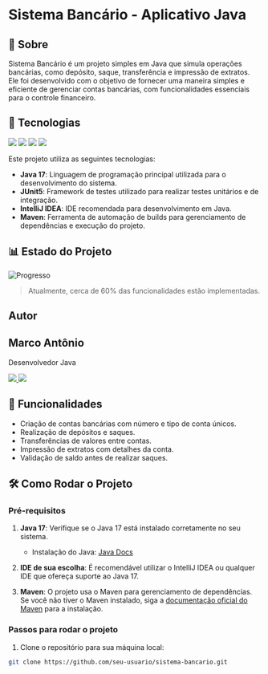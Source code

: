 <h1>Sistema Bancário - Aplicativo Java</h1>

<h2>📖 Sobre</h2>
<p>Sistema Bancário é um projeto simples em Java que simula operações bancárias, como depósito, saque, transferência e impressão de extratos. Ele foi desenvolvido com o objetivo de fornecer uma maneira simples e eficiente de gerenciar contas bancárias, com funcionalidades essenciais para o controle financeiro.</p>

## 🚀 Tecnologias

<div>
  <img src="https://img.shields.io/badge/Java-17-blue?style=for-the-badge&logo=java&logoColor=white">
  <img src="https://img.shields.io/badge/IntelliJ_IDEA-000000?style=for-the-badge&logo=intellijidea&logoColor=white">
  <img src="https://img.shields.io/badge/JUnit5-5.9.2-green?style=for-the-badge&logo=junit&logoColor=white">
  <img src="https://img.shields.io/badge/Maven-4C1F24?style=for-the-badge&logo=maven&logoColor=white">
</div>

<p>Este projeto utiliza as seguintes tecnologias:</p>
<ul>
  <li><strong>Java 17</strong>: Linguagem de programação principal utilizada para o desenvolvimento do sistema.</li>
  <li><strong>JUnit5</strong>: Framework de testes utilizado para realizar testes unitários e de integração.</li>
  <li><strong>IntelliJ IDEA</strong>: IDE recomendada para desenvolvimento em Java.</li>
  <li><strong>Maven</strong>: Ferramenta de automação de builds para gerenciamento de dependências e execução do projeto.</li>
</ul>

## 📊 Estado do Projeto

![Progresso](https://img.shields.io/badge/Progresso-60%25-yellow?style=for-the-badge&labelColor=000000&color=FFD700&logo=github)

> Atualmente, cerca de 60% das funcionalidades estão implementadas.

## Autor
<h2>Marco Antônio</h2>

<p>Desenvolvedor Java</p>

<p>
  <a href="https://github.com/seu-usuario" target="_blank">
    <img src="https://img.shields.io/badge/GitHub-000000?style=for-the-badge&logo=github&logoColor=white" />
  </a>
  <a href="https://www.linkedin.com/in/seu-nome" target="_blank">
    <img src="https://img.shields.io/badge/LinkedIn-0A66C2?style=for-the-badge&logo=linkedin&logoColor=white" />
  </a>
</p>

## 📱 Funcionalidades

- Criação de contas bancárias com número e tipo de conta únicos.
- Realização de depósitos e saques.
- Transferências de valores entre contas.
- Impressão de extratos com detalhes da conta.
- Validação de saldo antes de realizar saques.

## 🛠️ Como Rodar o Projeto

### Pré-requisitos

1. **Java 17**: Verifique se o Java 17 está instalado corretamente no seu sistema.
   - Instalação do Java: [Java Docs](https://docs.oracle.com/en/java/)

2. **IDE de sua escolha**: É recomendável utilizar o IntelliJ IDEA ou qualquer IDE que ofereça suporte ao Java 17.

3. **Maven**: O projeto usa o Maven para gerenciamento de dependências. Se você não tiver o Maven instalado, siga a [documentação oficial do Maven](https://maven.apache.org/install.html) para a instalação.

### Passos para rodar o projeto

1. Clone o repositório para sua máquina local:

```bash
git clone https://github.com/seu-usuario/sistema-bancario.git
